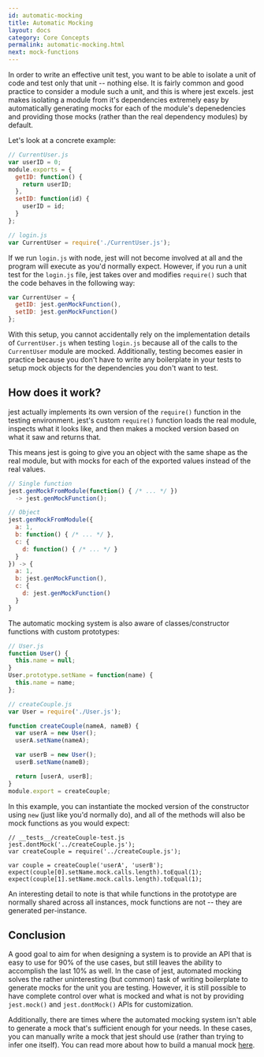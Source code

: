 ```yaml
---
id: automatic-mocking
title: Automatic Mocking
layout: docs
category: Core Concepts
permalink: automatic-mocking.html
next: mock-functions
---
```


In order to write an effective unit test, you want to be able to isolate a unit of code and test only that unit -- nothing else. It is fairly common and good practice to consider a module such a unit, and this is where jest excels. jest makes isolating a module from it's dependencies extremely easy by automatically generating mocks for each of the module's depenedencies and providing those mocks (rather than the real dependency modules) by default.

Let's look at a concrete example:

```javascript
// CurrentUser.js
var userID = 0;
module.exports = {
  getID: function() {
    return userID;
  },
  setID: function(id) {
    userID = id;
  }
};

// login.js
var CurrentUser = require('./CurrentUser.js');
```

If we run `login.js` with node, jest will not become involved at all and the program will execute as you'd normally expect. However, if you run a unit test for the `login.js` file, jest takes over and modifies `require()` such that the code behaves in the following way:

```javascript
var CurrentUser = {
  getID: jest.genMockFunction(),
  setID: jest.genMockFunction()
};
```

With this setup, you cannot accidentally rely on the implementation details of `CurrentUser.js` when testing `login.js` because all of the calls to the `CurrentUser` module are mocked. Additionally, testing becomes easier in practice because you don't have to write any boilerplate in your tests to setup mock objects for the dependencies you don't want to test.

How does it work?
-----------------

jest actually implements its own version of the `require()` function in the testing environment. jest's custom `require()` function loads the real module, inspects what it looks like, and then makes a mocked version based on what it saw and returns that.

This means jest is going to give you an object with the same shape as the real module, but with mocks for each of the exported values instead of the real values.

```javascript
// Single function
jest.genMockFromModule(function() { /* ... */ })
  -> jest.genMockFunction();

// Object
jest.genMockFromModule({
  a: 1,
  b: function() { /* ... */ },
  c: {
    d: function() { /* ... */ }
  }
}) -> {
  a: 1,
  b: jest.genMockFunction(),
  c: {
    d: jest.genMockFunction()
  }
}
```

The automatic mocking system is also aware of classes/constructor functions with custom prototypes:

```javascript
// User.js
function User() {
  this.name = null;
}
User.prototype.setName = function(name) {
  this.name = name;
};

// createCouple.js
var User = require('./User.js');

function createCouple(nameA, nameB) {
  var userA = new User();
  userA.setName(nameA);

  var userB = new User();
  userB.setName(nameB);

  return [userA, userB];
}
module.export = createCouple;
```

In this example, you can instantiate the mocked version of the constructor using `new` (just like you'd normally do), and all of the methods will also be mock functions as you would expect:

```
// __tests__/createCouple-test.js
jest.dontMock('../createCouple.js');
var createCouple = require('../createCouple.js');

var couple = createCouple('userA', 'userB');
expect(couple[0].setName.mock.calls.length).toEqual(1);
expect(couple[1].setName.mock.calls.length).toEqual(1);
```

An interesting detail to note is that while functions in the prototype are
normally shared across all instances, mock functions are not -- they are
generated per-instance.


Conclusion
----------

A good goal to aim for when designing a system is to provide an API that is easy to use for 90% of the use cases, but still leaves the ability to accomplish the last 10% as well. In the case of jest, automated mocking solves the rather uninteresting (but common) task of writing boilerplate to generate mocks for the unit you are testing. However, it is still possible to have complete control over what is mocked and what is not by providing `jest.mock()` and `jest.dontMock()` APIs for customization.

Additionally, there are times where the automated mocking system isn't able to generate a mock that's sufficient enough for your needs. In these cases, you can manually write a mock that jest should use (rather than trying to infer one itself). You can read more about how to build a manual mock [here](/jest/docs/manual-mocks.html).
